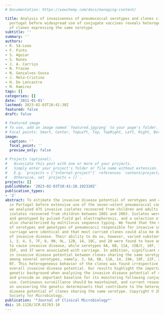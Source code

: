```yaml
---
# Documentation: https://wowchemy.com/docs/managing-content/

title: Analysis of invasiveness of pneumococcal serotypes and clones circulating in
  portugal before widespread use of conjugate vaccines reveals heterogeneous behavior
  of clones expressing the same serotype
subtitle: ''
summary: ''
authors:
- R. Sá-Leao
- F. Pinto
- S. Aguiar
- S. Nunes
- J. A. Carriço
- N. Frazao
- N. Gonçalves-Sousa
- J. Melo-Cristino
- H. De Lencastre
- M. Ramirez
tags: []
categories: []
date: '2011-01-01'
lastmod: 2023-02-03T10:41:30Z
featured: false
draft: false

# Featured image
# To use, add an image named `featured.jpg/png` to your page's folder.
# Focal points: Smart, Center, TopLeft, Top, TopRight, Left, Right, BottomLeft, Bottom, BottomRight.
image:
  caption: ''
  focal_point: ''
  preview_only: false

# Projects (optional).
#   Associate this post with one or more of your projects.
#   Simply enter your project's folder or file name without extension.
#   E.g. `projects = ["internal-project"]` references `content/project/deep-learning/index.md`.
#   Otherwise, set `projects = []`.
projects: []
publishDate: '2023-02-03T10:41:28.192310Z'
publication_types:
- '2'
abstract: To estimate the invasive disease potential of serotypes and clones circulating
  in Portugal before extensive use of the seven-valent pneumococcal conjugate vaccine,
  we analyzed 475 invasive isolates recovered from children and adults and 769 carriage
  isolates recovered from children between 2001 and 2003. Isolates were serotyped
  and genotyped by pulsed-field gel electrophoresis, and a selection of isolates were
  also characterized by multilocus sequence typing. We found that the diversities
  of serotypes and genotypes of pneumococci responsible for invasive infections and
  carriage were identical and that most carried clones could also be detected as causes
  of invasive disease. Their ability to do so, however, varied substantially. Serotypes
  1, 3, 4, 5, 7F, 8, 9N, 9L, 12B, 14, 18C, and 20 were found to have an enhanced propensity
  to cause invasive disease, while serotypes 6A, 6B, 11A, 15B/C, 16F, 19F, 23F, 34,
  35F, and 37 were associated with carriage. In addition, significant differences
  in invasive disease potential between clones sharing the same serotype were found
  among several serotypes, namely, 3, 6A, 6B, 11A, 14, 19A, 19F, 22F, 23F, 34, and
  NT. This heterogeneous behavior of the clones was found irrespective of the serotype's
  overall invasive disease potential. Our results highlight the importance of the
  genetic background when analyzing the invasive disease potential of certain serotypes
  and provide an important baseline for its monitoring following conjugate vaccine
  use. Continuous surveillance should be maintained, and current research should focus
  on uncovering the genetic determinants that contribute to the heterogeneity of invasive
  disease potential of clones sharing the same serotype. Copyright © 2011, American
  Society for Microbiology.
publication: '*Journal of Clinical Microbiology*'
doi: 10.1128/JCM.01763-10
---
```

